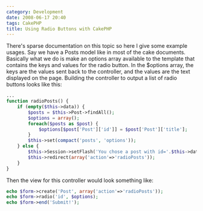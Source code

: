 ```yaml
---
category: Development
date: 2008-06-17 20:40
tags: CakePHP
title: Using Radio Buttons with CakePHP
---
```


There's sparse documentation on this topic so here I give some example
usages. Say we have a Posts model like in most of the cake documents.
Basically what we do is make an options array available to the template
that contains the keys and values for the radio button. In the \$options
array, the keys are the values sent back to the controller, and the
values are the text displayed on the page. Building the controller to
output a list of radio buttons looks like this:

```php
...
function radioPosts() {
    if (empty($this->data)) {
        $posts = $this->Post->findAll();
        $options = array();
        foreach($posts as $post) {
            $options[$post['Post']['id']] = $post['Post']['title'];
        }
        $this->set(compact('posts', 'options'));
    } else {
        $this->Session->setFlash('You chose a post with id='.$this->data['Post']['id']);
        $this->redirect(array('action'=>'radioPosts'));
    }
}
```

Then the view for this controller would look something like:

```php
echo $form->create('Post', array('action'=>'radioPosts'));
echo $form->radio('id', $options);
echo $form->end('Submit!');
```
